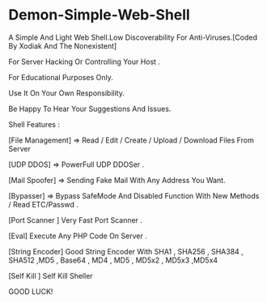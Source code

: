 # Demon-Simple-Web-Shell

A Simple And Light Web Shell.Low Discoverability For Anti-Viruses.[Coded By Xodiak And The Nonexistent]

For Server Hacking Or Controlling Your Host .

For Educational Purposes Only.

Use It On Your Own Responsibility.

Be Happy To Hear Your Suggestions And Issues.

Shell Features  :

[File Management] => Read / Edit / Create / Upload / Download Files From Server

[UDP DDOS] => PowerFull UDP DDOSer .

[Mail Spoofer] => Sending Fake Mail With Any Address You Want.

[Bypasser] => Bypass SafeMode And Disabled Function With New Methods / Read ETC/Passwd .

[Port Scanner ] Very Fast Port Scanner .

[Eval] Execute Any PHP Code On Server .

[String Encoder] Good String Encoder With SHA1 , SHA256 , SHA384 , SHA512 ,MD5 , Base64 , MD4 , MD5 , MD5x2 , MD5x3 ,MD5x4

[Self Kill ] Self Kill Sheller

GOOD LUCK!
